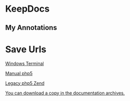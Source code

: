 # KeepDocs

## My Annotations

# Save Urls

[Windows Terminal](https://github.com/microsoft/terminal/releases/tag/v1.17.11461.0)

[Manual php5](https://www.php.net/manual/php5.php)

[Legacy php5 Zend](https://php-legacy-docs.zend.com/manual/php5/en/index)

[You can download a copy in the documentation archives.](http://doc.php.net/archives/php5)
